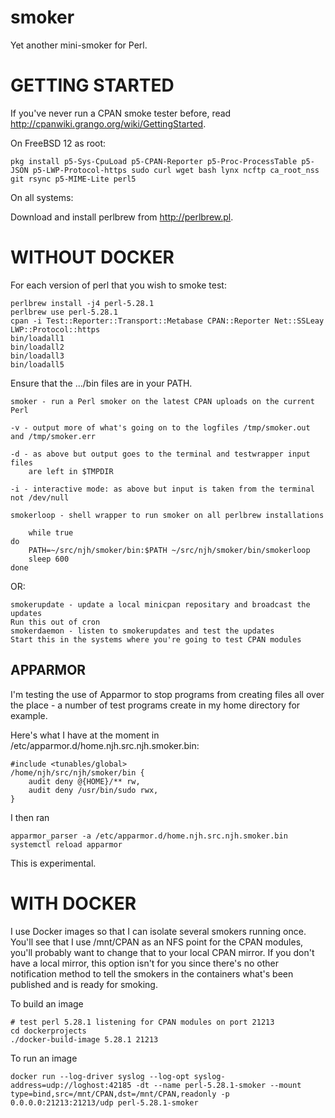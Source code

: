 smoker
======

Yet another mini-smoker for Perl.

# GETTING STARTED

If you've never run a CPAN smoke tester before, read http://cpanwiki.grango.org/wiki/GettingStarted.

On FreeBSD 12 as root:

    pkg install p5-Sys-CpuLoad p5-CPAN-Reporter p5-Proc-ProcessTable p5-JSON p5-LWP-Protocol-https sudo curl wget bash lynx ncftp ca_root_nss git rsync p5-MIME-Lite perl5

On all systems:

Download and install perlbrew from http://perlbrew.pl.

# WITHOUT DOCKER

For each version of perl that you wish to smoke test:

    perlbrew install -j4 perl-5.28.1
    perlbrew use perl-5.28.1
    cpan -i Test::Reporter::Transport::Metabase CPAN::Reporter Net::SSLeay LWP::Protocol::https
    bin/loadall1
    bin/loadall2
    bin/loadall3
    bin/loadall5

Ensure that the .../bin files are in your PATH.

    smoker - run a Perl smoker on the latest CPAN uploads on the current Perl

    -v - output more of what's going on to the logfiles /tmp/smoker.out and /tmp/smoker.err

    -d - as above but output goes to the terminal and testwrapper input files
        are left in $TMPDIR

    -i - interactive mode: as above but input is taken from the terminal not /dev/null

    smokerloop - shell wrapper to run smoker on all perlbrew installations
    
        while true
	do
	    PATH=~/src/njh/smoker/bin:$PATH ~/src/njh/smoker/bin/smokerloop
	    sleep 600
	done

OR:

    smokerupdate - update a local minicpan repositary and broadcast the updates
	Run this out of cron
    smokerdaemon - listen to smokerupdates and test the updates
	Start this in the systems where you're going to test CPAN modules

## APPARMOR

I'm testing the use of Apparmor to stop programs from creating files all over
the place - a number of test programs create in my home directory for example.

Here's what I have at the moment in
/etc/apparmor.d/home.njh.src.njh.smoker.bin:

    #include <tunables/global>
    /home/njh/src/njh/smoker/bin {
        audit deny @{HOME}/** rw,
        audit deny /usr/bin/sudo rwx,
    }

I then ran

    apparmor_parser -a /etc/apparmor.d/home.njh.src.njh.smoker.bin
    systemctl reload apparmor

This is experimental.

# WITH DOCKER

I use Docker images so that I can isolate several smokers running once.
You'll see that I use /mnt/CPAN as an NFS point for the CPAN modules,
you'll probably want to change that to your local CPAN mirror.
If you don't have a local mirror, this option isn't for you since
there's no other notification method to tell the smokers in the containers
what's been published and is ready for smoking.

To build an image

    # test perl 5.28.1 listening for CPAN modules on port 21213
    cd dockerprojects
    ./docker-build-image 5.28.1 21213

To run an image

    docker run --log-driver syslog --log-opt syslog-address=udp://loghost:42185 -dt --name perl-5.28.1-smoker --mount type=bind,src=/mnt/CPAN,dst=/mnt/CPAN,readonly -p 0.0.0.0:21213:21213/udp perl-5.28.1-smoker
